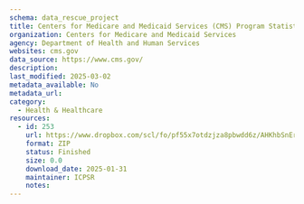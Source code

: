 ```yaml
---
schema: data_rescue_project 
title: Centers for Medicare and Medicaid Services (CMS) Program Statistics
organization: Centers for Medicare and Medicaid Services
agency: Department of Health and Human Services
websites: cms.gov
data_source: https://www.cms.gov/
description: 
last_modified: 2025-03-02
metadata_available: No
metadata_url: 
category:
  - Health & Healthcare 
resources:
  - id: 253
    url: https://www.dropbox.com/scl/fo/pf55x7otdzjza8pbwdd6z/AHKhbSnErckH2vrLjuSG1IA?rlkey=lydor0a5nytaq0nxsknkcrgaf&dl=0
    format: ZIP
    status: Finished
    size: 0.0
    download_date: 2025-01-31
    maintainer: ICPSR
    notes: 
---
```

